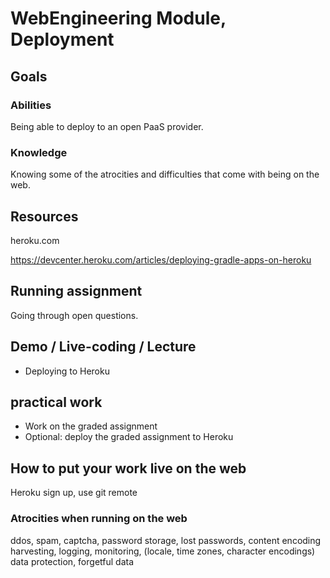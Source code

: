 # WebEngineering Module, Deployment

## Goals

### Abilities
Being able to deploy to an open PaaS provider.

### Knowledge
Knowing some of the atrocities and difficulties that come
with being on the web.

## Resources

heroku.com

https://devcenter.heroku.com/articles/deploying-gradle-apps-on-heroku

## Running assignment

Going through open questions.

## Demo / Live-coding / Lecture

- Deploying to Heroku

## practical work

- Work on the graded assignment
- Optional: deploy the graded assignment to Heroku

## How to put your work live on the web

Heroku sign up, use git remote

### Atrocities when running on the web
ddos, spam, captcha, password storage, lost passwords, content encoding
harvesting, logging, monitoring, (locale, time zones, character encodings)
data protection, forgetful data 